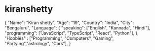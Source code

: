 # kiranshetty

{
  "Name": "Kiran shetty",
  "Age": "19",
  "Country": "India",
  "City": "Bengaluru",
  "Language": {
    "speaking": ["English", "Kannada", "Hindi"],
    "programming": ["JavaScript", "TypeScript", "React", "Python"],
  },
  "Hobbies" : ["Programming", "Computers", "Gaming", "Partying","astrology", "Cars"],
}
